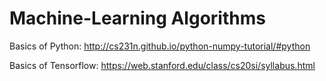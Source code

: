 # Machine-Learning Algorithms

Basics of Python:
http://cs231n.github.io/python-numpy-tutorial/#python

Basics of Tensorflow:
https://web.stanford.edu/class/cs20si/syllabus.html
